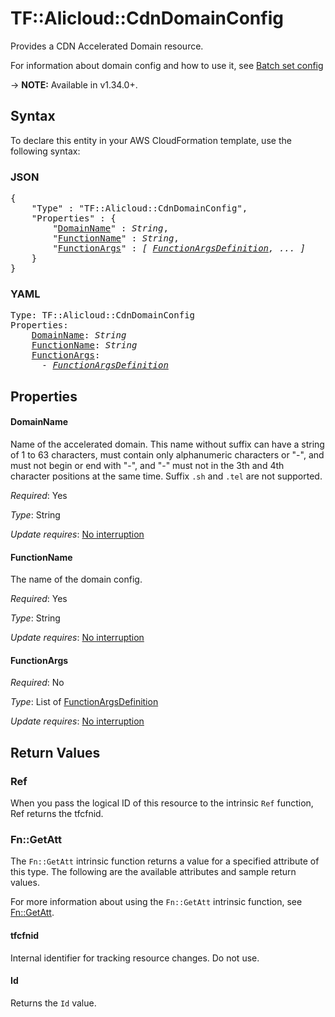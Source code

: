 # TF::Alicloud::CdnDomainConfig

Provides a CDN Accelerated Domain resource.

For information about domain config and how to use it, see [Batch set config](https://www.alibabacloud.com/help/zh/doc-detail/90915.htm)

-> **NOTE:** Available in v1.34.0+.

## Syntax

To declare this entity in your AWS CloudFormation template, use the following syntax:

### JSON

<pre>
{
    "Type" : "TF::Alicloud::CdnDomainConfig",
    "Properties" : {
        "<a href="#domainname" title="DomainName">DomainName</a>" : <i>String</i>,
        "<a href="#functionname" title="FunctionName">FunctionName</a>" : <i>String</i>,
        "<a href="#functionargs" title="FunctionArgs">FunctionArgs</a>" : <i>[ <a href="functionargsdefinition.md">FunctionArgsDefinition</a>, ... ]</i>
    }
}
</pre>

### YAML

<pre>
Type: TF::Alicloud::CdnDomainConfig
Properties:
    <a href="#domainname" title="DomainName">DomainName</a>: <i>String</i>
    <a href="#functionname" title="FunctionName">FunctionName</a>: <i>String</i>
    <a href="#functionargs" title="FunctionArgs">FunctionArgs</a>: <i>
      - <a href="functionargsdefinition.md">FunctionArgsDefinition</a></i>
</pre>

## Properties

#### DomainName

Name of the accelerated domain. This name without suffix can have a string of 1 to 63 characters, must contain only alphanumeric characters or "-", and must not begin or end with "-", and "-" must not in the 3th and 4th character positions at the same time. Suffix `.sh` and `.tel` are not supported.

_Required_: Yes

_Type_: String

_Update requires_: [No interruption](https://docs.aws.amazon.com/AWSCloudFormation/latest/UserGuide/using-cfn-updating-stacks-update-behaviors.html#update-no-interrupt)

#### FunctionName

The name of the domain config.

_Required_: Yes

_Type_: String

_Update requires_: [No interruption](https://docs.aws.amazon.com/AWSCloudFormation/latest/UserGuide/using-cfn-updating-stacks-update-behaviors.html#update-no-interrupt)

#### FunctionArgs

_Required_: No

_Type_: List of <a href="functionargsdefinition.md">FunctionArgsDefinition</a>

_Update requires_: [No interruption](https://docs.aws.amazon.com/AWSCloudFormation/latest/UserGuide/using-cfn-updating-stacks-update-behaviors.html#update-no-interrupt)

## Return Values

### Ref

When you pass the logical ID of this resource to the intrinsic `Ref` function, Ref returns the tfcfnid.

### Fn::GetAtt

The `Fn::GetAtt` intrinsic function returns a value for a specified attribute of this type. The following are the available attributes and sample return values.

For more information about using the `Fn::GetAtt` intrinsic function, see [Fn::GetAtt](https://docs.aws.amazon.com/AWSCloudFormation/latest/UserGuide/intrinsic-function-reference-getatt.html).

#### tfcfnid

Internal identifier for tracking resource changes. Do not use.

#### Id

Returns the <code>Id</code> value.


